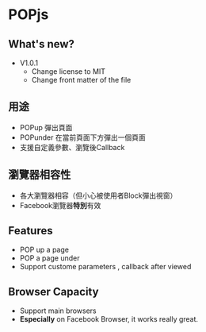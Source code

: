 # POPjs 

## What's new?
  - V1.0.1
    - Change license to MIT
    - Change front matter of the file

## 用途
  - POPup 彈出頁面
  - POPunder 在當前頁面下方彈出一個頁面
  - 支援自定義參數、瀏覽後Callback
## 瀏覽器相容性
  - 各大瀏覽器相容（但小心被使用者Block彈出視窗）
  - Facebook瀏覽器**特別**有效

## Features
  - POP up a page 
  - POP a page under 
  - Support custome parameters , callback after viewed
## Browser Capacity
  - Support main browsers
  - **Especially** on Facebook Browser, it works really great.
